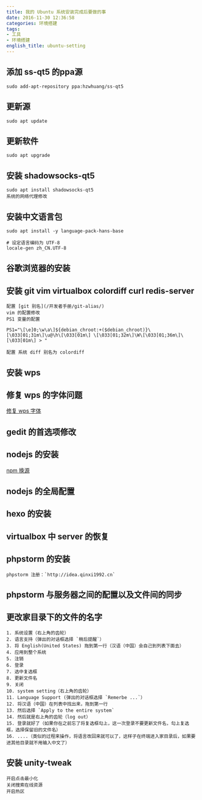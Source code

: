 ```yaml
---
title: 我的 Ubuntu 系统安装完成后要做的事
date: 2016-11-30 12:36:58
categories: 环境搭建
tags:
- 工具
- 环境搭建
english_title: ubuntu-setting
---
```

## 添加 ss-qt5 的ppa源

    sudo add-apt-repository ppa:hzwhuang/ss-qt5

## 更新源

    sudo apt update

## 更新软件

    sudo apt upgrade

## 安装 shadowsocks-qt5

    sudo apt install shadowsocks-qt5
    系统的网络代理修改

## 安装中文语言包

    sudo apt install -y language-pack-hans-base

    # 设定语言编码为 UTF-8
    locale-gen zh_CN.UTF-8

## 谷歌浏览器的安装

## 安装 git vim virtualbox colordiff curl redis-server

    配置 [git 别名](/开发者手册/git-alias/)
    vim 的配置修改
    PS1 变量的配置

`PS1="\[\e]0;\w\a\]${debian_chroot:+($debian_chroot)}\[\033[01;31m\]\u@\h\[\033[01m\] \[\033[01;32m\]\W\[\033[01;36m\]\[\033[01m\] > "`

    配置 系统 diff 别名为 colordiff

## 安装 wps

## 修复 wps 的字体问题

[修复 wps 字体](/环境搭建/wps-fonts-error/)

## gedit 的首选项修改

## nodejs 的安装

[npm 换源](/开发者手册/common-package-management-tool-for-source/)

## nodejs 的全局配置

## hexo 的安装

## virtualbox 中 server 的恢复

## phpstorm 的安装
    phpstorm 注册：`http://idea.qinxi1992.cn`

## phpstorm 与服务器之间的配置以及文件间的同步

## 更改家目录下的文件的名字

    1. 系统设置（右上角的齿轮）
    2. 语言支持（弹出的对话框选择 `稍后提醒`）
    3. 将 English(United States) 拖到第一行（汉语（中国）会自己到列表下面去）
    4. 应用到整个系统
    5. 注销
    6. 登录
    7. 选中复选框
    8. 更新文件名
    9. 关闭
    10. system setting（右上角的齿轮）
    11. Language Support (弹出的对话框选择 `Remerbe ...`）
    12. 将汉语（中国）在列表中找出来，拖到第一行
    13. 然后选择 `Apply to the entire system`
    14. 然后就是右上角的齿轮（log out）
    15. 登录就好了（如果你在之前忘了将复选框勾上，这一次登录不要更新文件名，勾上复选框，选择保留旧的文件名）
    16. ....（类似的过程来操作，将语言改回来就可以了，这样子在终端进入家目录后，如果要进其他目录就不用输入中文了）

## 安装 unity-tweak

    开启点击最小化
    关闭搜索在线资源
    开启热区

